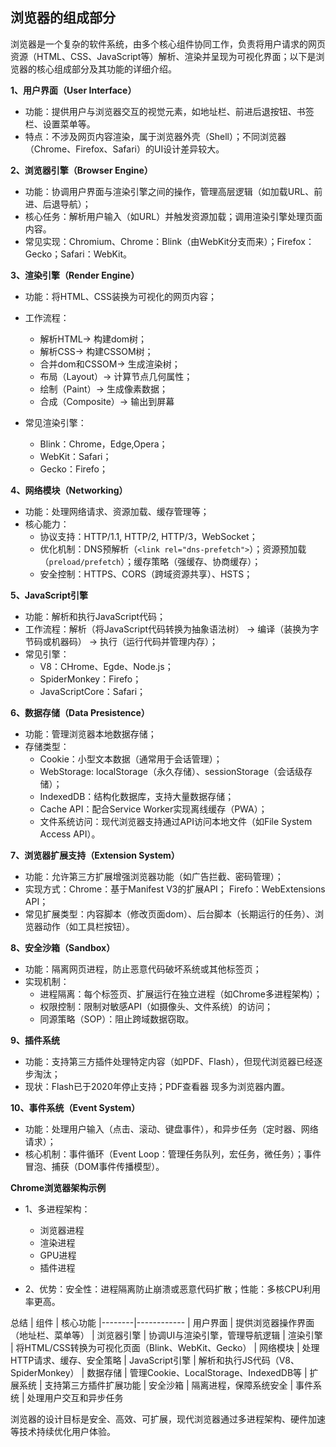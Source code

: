 ## 浏览器的组成部分

浏览器是一个复杂的软件系统，由多个核心组件协同工作，负责将用户请求的网页资源（HTML、CSS、JavaScript等）解析、渲染并呈现为可视化界面；以下是浏览器的核心组成部分及其功能的详细介绍。

**1、用户界面（User Interface）**
- 功能：提供用户与浏览器交互的视觉元素，如地址栏、前进后退按钮、书签栏、设置菜单等。
- 特点：不涉及网页内容渲染，属于浏览器外壳（Shell）；不同浏览器（Chrome、Firefox、Safari）的UI设计差异较大。

**2、浏览器引擎（Browser Engine）**
- 功能：协调用户界面与渲染引擎之间的操作，管理高层逻辑（如加载URL、前进、后退导航）；
- 核心任务：解析用户输入（如URL）并触发资源加载；调用渲染引擎处理页面内容。
- 常见实现：Chromium、Chrome：Blink（由WebKit分支而来）；Firefox：Gecko；Safari：WebKit。

**3、渲染引擎（Render Engine）**
- 功能：将HTML、CSS装换为可视化的网页内容；
- 工作流程：
   - 解析HTML→ 构建dom树；
   - 解析CSS→ 构建CSSOM树；
   - 合并dom和CSSOM→ 生成渲染树；
   - 布局（Layout）→ 计算节点几何属性；
   - 绘制（Paint）→ 生成像素数据；
   - 合成（Composite）→ 输出到屏幕
 
- 常见渲染引擎：
   - Blink：Chrome，Edge,Opera；
   - WebKit：Safari；
   - Gecko：Firefo；
 
**4、网络模块（Networking）**
- 功能：处理网络请求、资源加载、缓存管理等；
- 核心能力：
   - 协议支持：HTTP/1.1, HTTP/2, HTTP/3，WebSocket；
   - 优化机制：DNS预解析（`<link rel="dns-prefetch">`）；资源预加载（`preload/prefetch`）；缓存策略（强缓存、协商缓存）；
   - 安全控制：HTTPS、CORS（跨域资源共享）、HSTS；


**5、JavaScript引擎**
- 功能：解析和执行JavaScript代码；
- 工作流程：解析（将JavaScript代码转换为抽象语法树） → 编译（装换为字节码或机器码） → 执行（运行代码并管理内存）；
- 常见引擎：
   - V8：CHrome、Egde、Node.js；
   - SpiderMonkey：Firefo；
   - JavaScriptCore：Safari；

 **6、数据存储（Data Presistence）**
 - 功能：管理浏览器本地数据存储；
 - 存储类型：
    - Cookie：小型文本数据（通常用于会话管理）；
    - WebStorage: localStorage（永久存储）、sessionStorage（会话级存储）；
    - IndexedDB：结构化数据库，支持大量数据存储；
    - Cache API：配合Service Worker实现离线缓存（PWA）；
    - 文件系统访问：现代浏览器支持通过API访问本地文件（如File System Access API）。
  
**7、浏览器扩展支持（Extension System）**
- 功能：允许第三方扩展增强浏览器功能（如广告拦截、密码管理）；
- 实现方式：Chrome：基于Manifest V3的扩展API； Firefo：WebExtensions API；
- 常见扩展类型：内容脚本（修改页面dom）、后台脚本（长期运行的任务）、浏览器动作（如工具栏按钮）。

**8、安全沙箱（Sandbox）**
- 功能：隔离网页进程，防止恶意代码破坏系统或其他标签页；
- 实现机制：
   - 进程隔离：每个标签页、扩展运行在独立进程（如Chrome多进程架构）；
   - 权限控制：限制对敏感API（如摄像头、文件系统）的访问；
   - 同源策略（SOP）：阻止跨域数据窃取。

**9、插件系统**
- 功能：支持第三方插件处理特定内容（如PDF、Flash），但现代浏览器已经逐步淘汰；
- 现状：Flash已于2020年停止支持；PDF查看器 现多为浏览器内置。

**10、事件系统（Event System）**
- 功能：处理用户输入（点击、滚动、键盘事件），和异步任务（定时器、网络请求）；
- 核心机制：事件循环（Event Loop：管理任务队列，宏任务，微任务）；事件冒泡、捕获（DOM事件传播模型）。

**Chrome浏览器架构示例**
- 1、多进程架构：
   - 浏览器进程
   - 渲染进程
   - GPU进程
   - 插件进程
 
- 2、优势：安全性：进程隔离防止崩溃或恶意代码扩散；性能：多核CPU利用率更高。

总结
| 组件	| 核心功能
|--------|------------
| 用户界面	| 提供浏览器操作界面（地址栏、菜单等）
| 浏览器引擎	| 协调UI与渲染引擎，管理导航逻辑
| 渲染引擎	| 将HTML/CSS转换为可视化页面（Blink、WebKit、Gecko）
| 网络模块	| 处理HTTP请求、缓存、安全策略
| JavaScript引擎	| 解析和执行JS代码（V8、SpiderMonkey）
| 数据存储	| 管理Cookie、LocalStorage、IndexedDB等
| 扩展系统	| 支持第三方插件扩展功能
| 安全沙箱	| 隔离进程，保障系统安全
| 事件系统	| 处理用户交互和异步任务

浏览器的设计目标是安全、高效、可扩展，现代浏览器通过多进程架构、硬件加速等技术持续优化用户体验。




